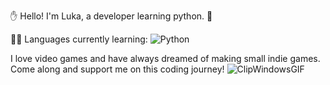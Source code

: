 ✋ Hello! I'm Luka, a developer learning python. 🐍

 🧑‍💻 Languages currently learning: ![Python](https://img.shields.io/badge/Python-3776AB?style=for-the-badge&logo=python&logoColor=white)

I love video games and have always dreamed of making small indie games. Come along and support me on this coding journey!
![ClipWindowsGIF](https://github.com/user-attachments/assets/3820fc14-7a75-4ac9-af20-64ea596b5678)
